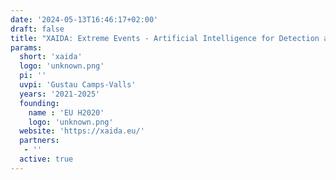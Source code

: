 ```yaml
---
date: '2024-05-13T16:46:17+02:00'
draft: false
title: "XAIDA: Extreme Events - Artificial Intelligence for Detection and Attribution"
params:
  short: 'xaida'
  logo: 'unknown.png'
  pi: ''
  uvpi: 'Gustau Camps-Valls'
  years: '2021-2025'
  founding: 
    name : 'EU H2020'
    logo: 'unknown.png'
  website: 'https://xaida.eu/'
  partners: 
   - '' 
  active: true 
---
```

